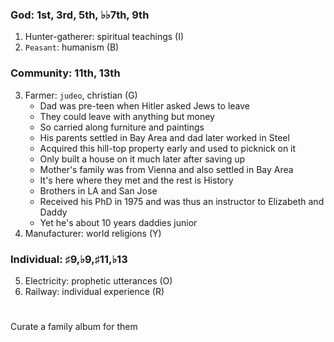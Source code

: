 
### God: 1st, 3rd, 5th, ♭♭7th, 9th  
1. Hunter-gatherer: spiritual teachings  (I)
2. `Peasant`: humanism (B)
### Community: 11th, 13th
3. Farmer: `judeo`, christian (G)
   - Dad was pre-teen when Hitler asked Jews to leave
   - They could leave with anything but money
   - So carried along furniture and paintings
   - His parents settled in Bay Area and dad later worked in Steel
   - Acquired this hill-top property early and used to picknick on it
   - Only built a house on it much later after saving up
   - Mother's family was from Vienna and also settled in Bay Area
   - It's here where they met and the rest is History
   - Brothers in LA and San Jose
   - Received his PhD in 1975 and was thus an instructor to Elizabeth and Daddy
   - Yet he's about 10 years daddies junior
4. Manufacturer: world religions (Y)
### Individual: ♯9,♭9,♯11,♭13 
5. Electricity: prophetic utterances (O)
6. Railway: individual experience (R)

#

Curate a family album for them
